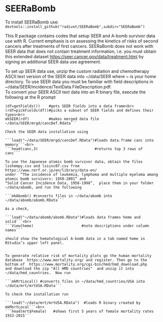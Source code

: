 # SEERaBomb
To install SEERaBomb use: `devtools::install_github("radivot/SEERaBomb",subdir="SEERaBomb")`

This R package contains codes that setup SEER and A-bomb survivor data use with R. 
Current emphasis is on assessing the kinetics of risks of second cancers after treatments of first cancers. 
SEERaBomb does not work with SEER data that does not contain treatment information, 
i.e. you must obtain this extended dataset 
https://seer.cancer.gov/data/treatment.html
by signing an additional SEER data use agreement.

To set up SEER data use, unzip the custom radiation and chemotherapy ASCII text version of the SEER data into ~/data/SEER where ~ is your home directory. To use SEER data you must be familiar with field descriptions in ~/data/SEER/incidence/TextData.FileDescription.pdf.   
To convert your SEER ASCII text data into an R binary file, execute the following at the R prompt

```library(SEERaBomb)  #loads installed package SEERaBomb into memory<br> 
(df=getFields())    #gets SEER fields into a data frame<br> 
(rdf=pickFields(df))#picks a subset of SEER fields and defines their types<br> 
mkSEER(rdf)         #makes merged data file ~/data/SEER/mrgd/cancDef.Rdata```

Check the SEER data installation using 

```load("~/data/SEER/mrgd/cancDef.RData")#loads data.frame canc into memory```<br> 
```head(canc,3)                          #returns top 3 rows of canc```

To use the Japanese atomic bomb survivor data, obtain the files lsshempy.csv and lssinc07.csv from https://www.rerf.or.jp/en/library/data-en/
under  “The incidence of leukemia, lymphoma and multiple myeloma among atomic bomb survivors: 1950-2001” and 
“Solid Cancer Incidence Data, 1958-1998”,  place them in your folder ~/data/abomb, and run the following 

```mkAbomb() #converts files in ~/data/abomb into ~/data/abomb/abomb.RData```

As a check,

```load("~/data/abomb/abomb.RData")#loads data frames heme and solid```<br> 
```View(heme)                      #note descriptions under column names```

should show the hematological A-bomb data in a tab named heme in RStudio’s upper left panel.


To generate relative risk of mortality plots go the human mortality database  https://www.mortality.org/ and register. Then go to the bottom of  https://www.mortality.org/cgi-bin/hmd/hmd_download.php
and download the zip "All HMD countries"  and unzip it into ~/data/hmd_countries.  Now run 

```mkMrtLocal() #converts files in ~/data/hmd_countries/USA into ~/data/mrt/mrtUSA.RData``` 

To check the installation run

```load("~/data/mrt/mrtUSA.RData")  #loads R binary created by mkMortLocal```<br> 
```head(mrt$Female)   #shows first 5 years of female mortality rates 1933-2015```
